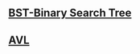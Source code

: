 ## **[BST-Binary Search Tree](https://github.com/AMR-LORD/Algorithms-By-JS/tree/main/Tree)**
## **[AVL]()**
